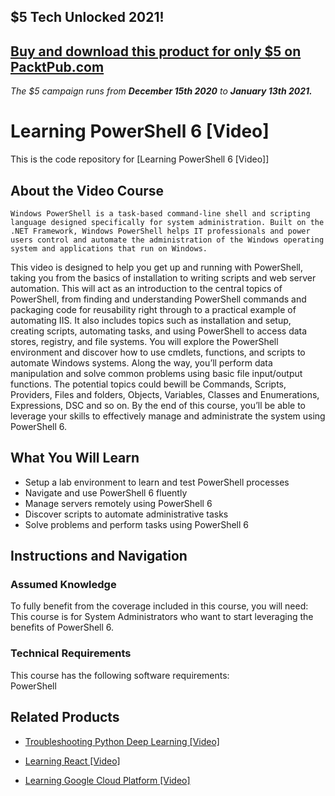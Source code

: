 ## $5 Tech Unlocked 2021!
[Buy and download this product for only $5 on PacktPub.com](https://www.packtpub.com/)
-----
*The $5 campaign         runs from __December 15th 2020__ to __January 13th 2021.__*

# Learning PowerShell 6 [Video]
This is the code repository for [Learning PowerShell 6 [Video]]
## About the Video Course
	Windows PowerShell is a task-based command-line shell and scripting language designed specifically for system administration. Built on the .NET Framework, Windows PowerShell helps IT professionals and power users control and automate the administration of the Windows operating system and applications that run on Windows.
This video is designed to help you get up and running with PowerShell, taking you from the basics of installation to writing scripts and web server automation. This will act as an introduction to the central topics of PowerShell, from finding and understanding PowerShell commands and packaging code for reusability right through to a practical example of automating IIS. It also includes topics such as installation and setup, creating scripts, automating tasks, and using PowerShell to access data stores, registry, and file systems. 
You will explore the PowerShell environment and discover how to use cmdlets, functions, and scripts to automate Windows systems. Along the way, you’ll perform data manipulation and solve common problems using basic file input/output functions. The potential topics could bewill be Commands, Scripts, Providers, Files and folders, Objects, Variables, Classes and Enumerations, Expressions, DSC and so on.
By the end of this course, you’ll be able to leverage your skills to effectively manage and administrate the system using PowerShell 6.

<H2>What You Will Learn</H2>
<DIV class=book-info-will-learn-text>
<UL>
<LI>Setup a lab environment to learn and test PowerShell processes 
<LI>Navigate and use PowerShell 6 fluently 
<LI>Manage servers remotely using PowerShell 6 
<LI>Discover scripts to automate administrative tasks 
<LI>Solve problems and perform tasks using PowerShell 6 </LI></UL></DIV>

## Instructions and Navigation
### Assumed Knowledge
To fully benefit from the coverage included in this course, you will need:<br/>
This course is for System Administrators who want to start leveraging the benefits of PowerShell 6.
### Technical Requirements
This course has the following software requirements:<br/>
PowerShell

## Related Products
* [Troubleshooting Python Deep Learning [Video]](https://www.packtpub.com/big-data-and-business-intelligence/troubleshooting-python-deep-learning-video?utm_source=github&utm_medium=repository&utm_campaign=9781788998192)

* [Learning React [Video]](https://www.packtpub.com/web-development/learning-react-video?utm_source=github&utm_medium=repository&utm_campaign=9781789612684)

* [Learning Google Cloud Platform [Video]](https://www.packtpub.com/virtualization-and-cloud/learning-google-cloud-platform-video?utm_source=github&utm_medium=repository&utm_campaign=9781789533811)

